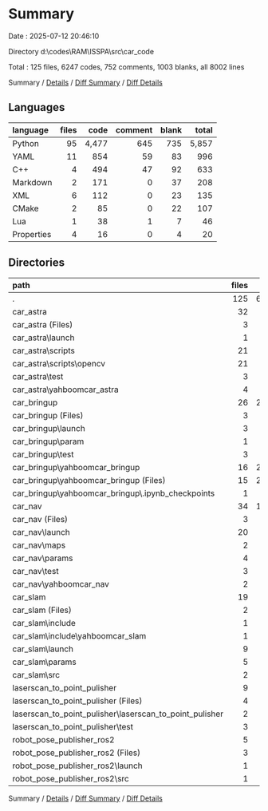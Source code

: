 # Summary

Date : 2025-07-12 20:46:10

Directory d:\\codes\\RAM\\ISSPA\\src\\car_code

Total : 125 files,  6247 codes, 752 comments, 1003 blanks, all 8002 lines

Summary / [Details](details.md) / [Diff Summary](diff.md) / [Diff Details](diff-details.md)

## Languages
| language | files | code | comment | blank | total |
| :--- | ---: | ---: | ---: | ---: | ---: |
| Python | 95 | 4,477 | 645 | 735 | 5,857 |
| YAML | 11 | 854 | 59 | 83 | 996 |
| C++ | 4 | 494 | 47 | 92 | 633 |
| Markdown | 2 | 171 | 0 | 37 | 208 |
| XML | 6 | 112 | 0 | 23 | 135 |
| CMake | 2 | 85 | 0 | 22 | 107 |
| Lua | 1 | 38 | 1 | 7 | 46 |
| Properties | 4 | 16 | 0 | 4 | 20 |

## Directories
| path | files | code | comment | blank | total |
| :--- | ---: | ---: | ---: | ---: | ---: |
| . | 125 | 6,247 | 752 | 1,003 | 8,002 |
| car_astra | 32 | 897 | 109 | 93 | 1,099 |
| car_astra (Files) | 3 | 48 | 0 | 6 | 54 |
| car_astra\\launch | 1 | 29 | 1 | 2 | 32 |
| car_astra\\scripts | 21 | 334 | 0 | 23 | 357 |
| car_astra\\scripts\\opencv | 21 | 334 | 0 | 23 | 357 |
| car_astra\\test | 3 | 23 | 39 | 12 | 74 |
| car_astra\\yahboomcar_astra | 4 | 463 | 69 | 50 | 582 |
| car_bringup | 26 | 2,536 | 403 | 402 | 3,341 |
| car_bringup (Files) | 3 | 61 | 2 | 6 | 69 |
| car_bringup\\launch | 3 | 270 | 9 | 57 | 336 |
| car_bringup\\param | 1 | 7 | 0 | 1 | 8 |
| car_bringup\\test | 3 | 23 | 39 | 12 | 74 |
| car_bringup\\yahboomcar_bringup | 16 | 2,175 | 353 | 326 | 2,854 |
| car_bringup\\yahboomcar_bringup (Files) | 15 | 2,042 | 320 | 307 | 2,669 |
| car_bringup\\yahboomcar_bringup\\.ipynb_checkpoints | 1 | 133 | 33 | 19 | 185 |
| car_nav | 34 | 1,562 | 97 | 229 | 1,888 |
| car_nav (Files) | 3 | 53 | 0 | 8 | 61 |
| car_nav\\launch | 20 | 657 | 35 | 146 | 838 |
| car_nav\\maps | 2 | 14 | 0 | 0 | 14 |
| car_nav\\params | 4 | 780 | 19 | 55 | 854 |
| car_nav\\test | 3 | 23 | 39 | 12 | 74 |
| car_nav\\yahboomcar_nav | 2 | 35 | 4 | 8 | 47 |
| car_slam | 19 | 835 | 89 | 177 | 1,101 |
| car_slam (Files) | 2 | 87 | 0 | 20 | 107 |
| car_slam\\include | 1 | 101 | 2 | 31 | 134 |
| car_slam\\include\\yahboomcar_slam | 1 | 101 | 2 | 31 | 134 |
| car_slam\\launch | 9 | 236 | 13 | 45 | 294 |
| car_slam\\params | 5 | 91 | 41 | 34 | 166 |
| car_slam\\src | 2 | 320 | 33 | 47 | 400 |
| laserscan_to_point_pulisher | 9 | 188 | 42 | 53 | 283 |
| laserscan_to_point_pulisher (Files) | 4 | 118 | 0 | 24 | 142 |
| laserscan_to_point_pulisher\\laserscan_to_point_pulisher | 2 | 47 | 3 | 17 | 67 |
| laserscan_to_point_pulisher\\test | 3 | 23 | 39 | 12 | 74 |
| robot_pose_publisher_ros2 | 5 | 229 | 12 | 49 | 290 |
| robot_pose_publisher_ros2 (Files) | 3 | 138 | 0 | 33 | 171 |
| robot_pose_publisher_ros2\\launch | 1 | 18 | 0 | 2 | 20 |
| robot_pose_publisher_ros2\\src | 1 | 73 | 12 | 14 | 99 |

Summary / [Details](details.md) / [Diff Summary](diff.md) / [Diff Details](diff-details.md)